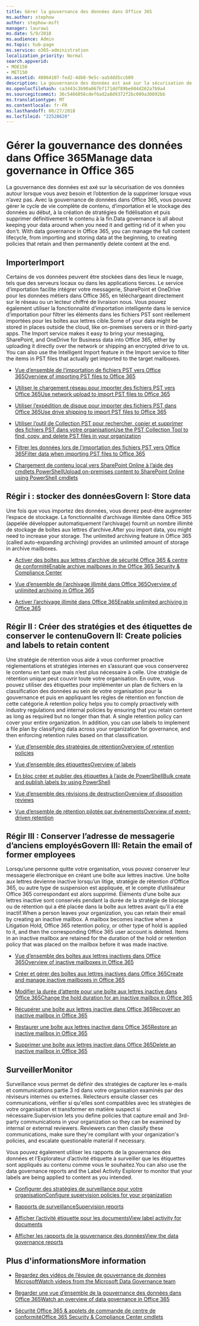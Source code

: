 ```yaml
---
title: Gérer la gouvernance des données dans Office 365
ms.author: stephow
author: stephow-msft
manager: laurawi
ms.date: 5/9/2018
ms.audience: Admin
ms.topic: hub-page
ms.service: o365-administration
localization_priority: Normal
search.appverid:
- MOE150
- MET150
ms.assetid: 48064107-fed2-4db0-9e5c-aa5ddd5ccb09
description: La gouvernance des données est axé sur la sécurisation de vos données autour lorsque vous avez besoin et l’obtention de la supprimer lorsque vous n’avez pas. Avec la gouvernance de données dans Office 365, vous pouvez gérer le cycle de vie complète de contenu, d’importation et le stockage des données au début, à la création de stratégies de fidélisation et puis supprimer définitivement le contenu à la fin.
ms.openlocfilehash: ca3443c3b90a067bf171ddf89be604d262a7b9a4
ms.sourcegitcommit: 36c5466056cdef6ad2a8d9372f2bc009a30892bb
ms.translationtype: MT
ms.contentlocale: fr-FR
ms.lasthandoff: 08/27/2018
ms.locfileid: "22528620"
---
```

# <a name="manage-data-governance-in-office-365"></a><span data-ttu-id="60b50-104">Gérer la gouvernance des données dans Office 365</span><span class="sxs-lookup"><span data-stu-id="60b50-104">Manage data governance in Office 365</span></span>

<span data-ttu-id="60b50-p102">La gouvernance des données est axé sur la sécurisation de vos données autour lorsque vous avez besoin et l’obtention de la supprimer lorsque vous n’avez pas. Avec la gouvernance de données dans Office 365, vous pouvez gérer le cycle de vie complète de contenu, d’importation et le stockage des données au début, à la création de stratégies de fidélisation et puis supprimer définitivement le contenu à la fin.</span><span class="sxs-lookup"><span data-stu-id="60b50-p102">Data governance is all about keeping your data around when you need it and getting rid of it when you don't. With data governance in Office 365, you can manage the full content lifecycle, from importing and storing data at the beginning, to creating policies that retain and then permanently delete content at the end.</span></span>
  
## <a name="import"></a><span data-ttu-id="60b50-107">Importer</span><span class="sxs-lookup"><span data-stu-id="60b50-107">Import</span></span>

<span data-ttu-id="60b50-p103">Certains de vos données peuvent être stockées dans des lieux le nuage, tels que des serveurs locaux ou dans les applications tierces. Le service d’importation facilite intégrer votre messagerie, SharePoint et OneDrive pour les données métiers dans Office 365, en téléchargeant directement sur le réseau ou un lecteur chiffré de livraison nous. Vous pouvez également utiliser la fonctionnalité d’importation intelligente dans le service d’importation pour filtrer les éléments dans les fichiers PST sont réellement importées pour les boîtes aux lettres cible.</span><span class="sxs-lookup"><span data-stu-id="60b50-p103">Some of your data might be stored in places outside the cloud, like on-premises servers or in third-party apps. The Import service makes it easy to bring your messaging, SharePoint, and OneDrive for Business data into Office 365, either by uploading it directly over the network or shipping an encrypted drive to us. You can also use the Intelligent Import feature in the Import service to filter the items in PST files that actually get imported to the target mailboxes.</span></span> 
  
- [<span data-ttu-id="60b50-111">Vue d’ensemble de l’importation de fichiers PST vers Office 365</span><span class="sxs-lookup"><span data-stu-id="60b50-111">Overview of importing PST files to Office 365</span></span>](https://support.office.com/article/ba688e0a-0fcb-4bd7-8e57-2b669564ea84)
    
- [<span data-ttu-id="60b50-112">Utiliser le chargement réseau pour importer des fichiers PST vers Office 365</span><span class="sxs-lookup"><span data-stu-id="60b50-112">Use network upload to import PST files to Office 365</span></span>](use-network-upload-to-import-pst-files.md)
    
- [<span data-ttu-id="60b50-113">Utiliser l’expédition de disque pour importer des fichiers PST dans Office 365</span><span class="sxs-lookup"><span data-stu-id="60b50-113">Use drive shipping to import PST files to Office 365</span></span>](use-drive-shipping-to-import-pst-files-to-office-365.md)
    
- [<span data-ttu-id="60b50-114">Utiliser l’outil de Collection PST pour rechercher, copier et supprimer des fichiers PST dans votre organisation</span><span class="sxs-lookup"><span data-stu-id="60b50-114">Use the PST Collection Tool to find, copy, and delete PST files in your organization</span></span>](find-copy-and-delete-pst-files-in-your-organization.md)
    
- [<span data-ttu-id="60b50-115">Filtrer les données lors de l’importation des fichiers PST vers Office 365</span><span class="sxs-lookup"><span data-stu-id="60b50-115">Filter data when importing PST files to Office 365</span></span>](filter-data-when-importing-pst-files.md)
    
- [<span data-ttu-id="60b50-116">Chargement de contenu local vers SharePoint Online à l’aide des cmdlets PowerShell</span><span class="sxs-lookup"><span data-stu-id="60b50-116">Upload on-premises content to SharePoint Online using PowerShell cmdlets</span></span>](https://support.office.com/article/555049c6-15ef-45a6-9a1f-a1ef673b867c)
    
## <a name="govern-i-store-data"></a><span data-ttu-id="60b50-117">Régir i : stocker des données</span><span class="sxs-lookup"><span data-stu-id="60b50-117">Govern I: Store data</span></span>

<span data-ttu-id="60b50-p104">Une fois que vous importez des données, vous devrez peut-être augmenter l’espace de stockage. La fonctionnalité d’archivage illimitée dans Office 365 (appelée développer automatiquement l’archivage) fournit un nombre illimité de stockage de boîtes aux lettres d’archive.</span><span class="sxs-lookup"><span data-stu-id="60b50-p104">After you import data, you might need to increase your storage. The unlimited archiving feature in Office 365 (called auto-expanding archiving) provides an unlimited amount of storage in archive mailboxes.</span></span>
  
- [<span data-ttu-id="60b50-120">Activer des boîtes aux lettres d’archive de sécurité Office 365 &amp; centre de conformité</span><span class="sxs-lookup"><span data-stu-id="60b50-120">Enable archive mailboxes in the Office 365 Security &amp; Compliance Center</span></span>](enable-archive-mailboxes.md)

- [<span data-ttu-id="60b50-121">Vue d’ensemble de l’archivage illimité dans Office 365</span><span class="sxs-lookup"><span data-stu-id="60b50-121">Overview of unlimited archiving in Office 365</span></span>](unlimited-archiving.md)
    
- [<span data-ttu-id="60b50-122">Activer l’archivage illimité dans Office 365</span><span class="sxs-lookup"><span data-stu-id="60b50-122">Enable unlimited archiving in Office 365</span></span>](enable-unlimited-archiving.md)
    

    
## <a name="govern-ii-create-policies-and-labels-to-retain-content"></a><span data-ttu-id="60b50-123">Régir II : Créer des stratégies et des étiquettes de conserver le contenu</span><span class="sxs-lookup"><span data-stu-id="60b50-123">Govern II: Create policies and labels to retain content</span></span>

<span data-ttu-id="60b50-p105">Une stratégie de rétention vous aide à vous conformer proactive réglementations et stratégies internes en s’assurant que vous conserverez le contenu en tant que mais n’est plus nécessaire à celle. Une stratégie de rétention unique peut couvrir toute votre organisation. En outre, vous pouvez utiliser des étiquettes pour implémenter un plan de fichiers en la classification des données au sein de votre organisation pour la gouvernance et puis en appliquant les règles de rétention en fonction de cette catégorie.</span><span class="sxs-lookup"><span data-stu-id="60b50-p105">A retention policy helps you to comply proactively with industry regulations and internal policies by ensuring that you retain content as long as required but no longer than that. A single retention policy can cover your entire organization. In addition, you can use labels to implement a file plan by classifying data across your organization for governance, and then enforcing retention rules based on that classification.</span></span>
  
- [<span data-ttu-id="60b50-127">Vue d’ensemble des stratégies de rétention</span><span class="sxs-lookup"><span data-stu-id="60b50-127">Overview of retention policies</span></span>](retention-policies.md)
    
- [<span data-ttu-id="60b50-128">Vue d’ensemble des étiquettes</span><span class="sxs-lookup"><span data-stu-id="60b50-128">Overview of labels</span></span>](labels.md)
    
- [<span data-ttu-id="60b50-129">En bloc créer et publier des étiquettes à l’aide de PowerShell</span><span class="sxs-lookup"><span data-stu-id="60b50-129">Bulk create and publish labels by using PowerShell</span></span>](https://support.office.com/article/8986701b-ffa1-46ec-8fd0-8f7e81d5b25f.aspx)
    
- [<span data-ttu-id="60b50-130">Vue d’ensemble des révisions de destruction</span><span class="sxs-lookup"><span data-stu-id="60b50-130">Overview of disposition reviews</span></span>](disposition-reviews.md)
    
- [<span data-ttu-id="60b50-131">Vue d’ensemble de rétention pilotée par événements</span><span class="sxs-lookup"><span data-stu-id="60b50-131">Overview of event-driven retention</span></span>](event-driven-retention.md)
    
## <a name="govern-iii-retain-the-email-of-former-employees"></a><span data-ttu-id="60b50-132">Régir III : Conserver l’adresse de messagerie d’anciens employés</span><span class="sxs-lookup"><span data-stu-id="60b50-132">Govern III: Retain the email of former employees</span></span>

<span data-ttu-id="60b50-p106">Lorsqu’une personne quitte votre organisation, vous pouvez conserver leur messagerie électronique en créant une boîte aux lettres inactive. Une boîte aux lettres devienne inactive lorsqu’un litige, stratégie de rétention d’Office 365, ou autre type de suspension est appliquée, et le compte d’utilisateur Office 365 correspondant est alors supprimé. Éléments d’une boîte aux lettres inactive sont conservés pendant la durée de la stratégie de blocage ou de rétention qui a été placée dans la boîte aux lettres avant qu’il a été inactif.</span><span class="sxs-lookup"><span data-stu-id="60b50-p106">When a person leaves your organization, you can retain their email by creating an inactive mailbox. A mailbox becomes inactive when a Litigation Hold, Office 365 retention policy, or other type of hold is applied to it, and then the corresponding Office 365 user account is deleted. Items in an inactive mailbox are retained for the duration of the hold or retention policy that was placed on the mailbox before it was made inactive.</span></span>
  
- [<span data-ttu-id="60b50-136">Vue d’ensemble des boîtes aux lettres inactives dans Office 365</span><span class="sxs-lookup"><span data-stu-id="60b50-136">Overview of inactive mailboxes in Office 365</span></span>](inactive-mailboxes-in-office-365.md)
    
- [<span data-ttu-id="60b50-137">Créer et gérer des boîtes aux lettres inactives dans Office 365</span><span class="sxs-lookup"><span data-stu-id="60b50-137">Create and manage inactive mailboxes in Office 365</span></span>](create-and-manage-inactive-mailboxes.md)

- [<span data-ttu-id="60b50-138">Modifier la durée d’attente pour une boîte aux lettres inactive dans Office 365</span><span class="sxs-lookup"><span data-stu-id="60b50-138">Change the hold duration for an inactive mailbox in Office 365</span></span>](change-the-hold-duration-for-an-inactive-mailbox.md)
  
- [<span data-ttu-id="60b50-139">Récupérer une boîte aux lettres inactive dans Office 365</span><span class="sxs-lookup"><span data-stu-id="60b50-139">Recover an inactive mailbox in Office 365</span></span>](recover-an-inactive-mailbox.md)
 
- [<span data-ttu-id="60b50-140">Restaurer une boîte aux lettres inactive dans Office 365</span><span class="sxs-lookup"><span data-stu-id="60b50-140">Restore an inactive mailbox in Office 365</span></span>](restore-an-inactive-mailbox.md)

- [<span data-ttu-id="60b50-141">Supprimer une boîte aux lettres inactive dans Office 365</span><span class="sxs-lookup"><span data-stu-id="60b50-141">Delete an inactive mailbox in Office 365</span></span>](delete-an-inactive-mailbox.md)

## <a name="monitor"></a><span data-ttu-id="60b50-142">Surveiller</span><span class="sxs-lookup"><span data-stu-id="60b50-142">Monitor</span></span>

<span data-ttu-id="60b50-p107">Surveillance vous permet de définir des stratégies de capturer les e-mails et communications partie 3 rd dans votre organisation examinés par des réviseurs internes ou externes. Relecteurs ensuite classer ces communications, vérifier si qu'elles sont compatibles avec les stratégies de votre organisation et transformer en matière suspect si nécessaire.</span><span class="sxs-lookup"><span data-stu-id="60b50-p107">Supervision lets you define policies that capture email and 3rd-party communications in your organization so they can be examined by internal or external reviewers. Reviewers can then classify these communications, make sure they're compliant with your organization's policies, and escalate questionable material if necessary.</span></span>
  
<span data-ttu-id="60b50-145">Vous pouvez également utiliser les rapports de la gouvernance des données et l’Explorateur d’activité étiquette à surveiller que les étiquettes sont appliqués au contenu comme vous le souhaitez.</span><span class="sxs-lookup"><span data-stu-id="60b50-145">You can also use the data governance reports and the Label Activity Explorer to monitor that your labels are being applied to content as you intended.</span></span>
  
- [<span data-ttu-id="60b50-146">Configurer des stratégies de surveillance pour votre organisation</span><span class="sxs-lookup"><span data-stu-id="60b50-146">Configure supervision policies for your organization</span></span>](configure-supervision-policies.md)
    
- [<span data-ttu-id="60b50-147">Rapports de surveillance</span><span class="sxs-lookup"><span data-stu-id="60b50-147">Supervision reports</span></span>](supervision-reports.md)
    
- [<span data-ttu-id="60b50-148">Afficher l’activité étiquette pour les documents</span><span class="sxs-lookup"><span data-stu-id="60b50-148">View label activity for documents</span></span>](view-label-activity-for-documents.md)
    
- [<span data-ttu-id="60b50-149">Afficher les rapports de la gouvernance des données</span><span class="sxs-lookup"><span data-stu-id="60b50-149">View the data governance reports</span></span>](view-the-data-governance-reports.md)
    
## <a name="more-information"></a><span data-ttu-id="60b50-150">Plus d'informations</span><span class="sxs-lookup"><span data-stu-id="60b50-150">More information</span></span>

- [<span data-ttu-id="60b50-151">Regardez des vidéos de l’équipe de gouvernance de données Microsoft</span><span class="sxs-lookup"><span data-stu-id="60b50-151">Watch videos from the Microsoft Data Governance team</span></span>](https://go.microsoft.com/fwlink/?linkid=867039)
    
- [<span data-ttu-id="60b50-152">Regarder une vue d’ensemble de la gouvernance des données dans Office 365</span><span class="sxs-lookup"><span data-stu-id="60b50-152">Watch an overview of data governance in Office 365</span></span>](https://go.microsoft.com/fwlink/?linkid=852644)
    
- [<span data-ttu-id="60b50-153">Sécurité Office 365 &amp; applets de commande de centre de conformité</span><span class="sxs-lookup"><span data-stu-id="60b50-153">Office 365 Security &amp; Compliance Center cmdlets</span></span>](https://go.microsoft.com/fwlink/?linkid=852310)
    

